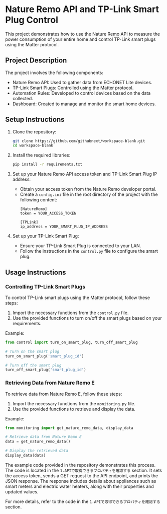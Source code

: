 # Nature Remo API and TP-Link Smart Plug Control

This project demonstrates how to use the Nature Remo API to measure the power consumption of your entire home and control TP-Link smart plugs using the Matter protocol.

## Project Description

The project involves the following components:
- Nature Remo API: Used to gather data from ECHONET Lite devices.
- TP-Link Smart Plugs: Controlled using the Matter protocol.
- Automation Rules: Developed to control devices based on the data collected.
- Dashboard: Created to manage and monitor the smart home devices.

## Setup Instructions

1. Clone the repository:
   ```sh
   git clone https://github.com/githubnext/workspace-blank.git
   cd workspace-blank
   ```

2. Install the required libraries:
   ```sh
   pip install -r requirements.txt
   ```

3. Set up your Nature Remo API access token and TP-Link Smart Plug IP address:
   - Obtain your access token from the Nature Remo developer portal.
   - Create a `config.ini` file in the root directory of the project with the following content:
     ```
     [NatureRemo]
     token = YOUR_ACCESS_TOKEN

     [TPLink]
     ip_address = YOUR_SMART_PLUG_IP_ADDRESS
     ```

4. Set up your TP-Link Smart Plug:
   - Ensure your TP-Link Smart Plug is connected to your LAN.
   - Follow the instructions in the `control.py` file to configure the smart plug.

## Usage Instructions

### Controlling TP-Link Smart Plugs

To control TP-Link smart plugs using the Matter protocol, follow these steps:

1. Import the necessary functions from the `control.py` file.
2. Use the provided functions to turn on/off the smart plugs based on your requirements.

Example:
```python
from control import turn_on_smart_plug, turn_off_smart_plug

# Turn on the smart plug
turn_on_smart_plug('smart_plug_id')

# Turn off the smart plug
turn_off_smart_plug('smart_plug_id')
```

### Retrieving Data from Nature Remo E

To retrieve data from Nature Remo E, follow these steps:

1. Import the necessary functions from the `monitoring.py` file.
2. Use the provided functions to retrieve and display the data.

Example:
```python
from monitoring import get_nature_remo_data, display_data

# Retrieve data from Nature Remo E
data = get_nature_remo_data()

# Display the retrieved data
display_data(data)
```

The example code provided in the repository demonstrates this process. The code is located in the `1.APIで取得できるプロパティを確認する` section. It sets the access token, sends a GET request to the API endpoint, and prints the JSON response. The response includes details about appliances such as smart meters and electric water heaters, along with their properties and updated values.

For more details, refer to the code in the `1.APIで取得できるプロパティを確認する` section.
